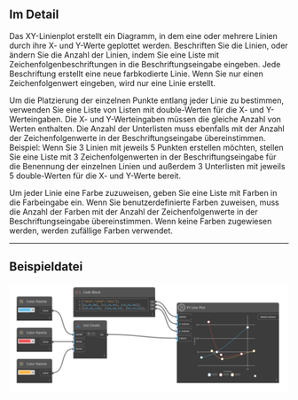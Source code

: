 ## Im Detail

Das XY-Linienplot erstellt ein Diagramm, in dem eine oder mehrere Linien durch ihre X- und Y-Werte geplottet werden. Beschriften Sie die Linien, oder ändern Sie die Anzahl der Linien, indem Sie eine Liste mit Zeichenfolgenbeschriftungen in die Beschriftungseingabe eingeben. Jede Beschriftung erstellt eine neue farbkodierte Linie. Wenn Sie nur einen Zeichenfolgenwert eingeben, wird nur eine Linie erstellt.

Um die Platzierung der einzelnen Punkte entlang jeder Linie zu bestimmen, verwenden Sie eine Liste von Listen mit double-Werten für die X- und Y-Werteingaben. Die X- und Y-Werteingaben müssen die gleiche Anzahl von Werten enthalten. Die Anzahl der Unterlisten muss ebenfalls mit der Anzahl der Zeichenfolgenwerte in der Beschriftungseingabe übereinstimmen.
Beispiel: Wenn Sie 3 Linien mit jeweils 5 Punkten erstellen möchten, stellen Sie eine Liste mit 3 Zeichenfolgenwerten in der Beschriftungseingabe für die Benennung der einzelnen Linien und außerdem 3 Unterlisten mit jeweils 5 double-Werten für die X- und Y-Werte bereit.

Um jeder Linie eine Farbe zuzuweisen, geben Sie eine Liste mit Farben in die Farbeingabe ein. Wenn Sie benutzerdefinierte Farben zuweisen, muss die Anzahl der Farben mit der Anzahl der Zeichenfolgenwerte in der Beschriftungseingabe übereinstimmen. Wenn keine Farben zugewiesen werden, werden zufällige Farben verwendet.

___
## Beispieldatei

![XY Line Plot](./CoreNodeModelsWpf.Charts.XYLineChartNodeModel_img.jpg)


